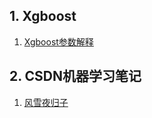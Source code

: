 ## 1. Xgboost
1. [Xgboost参数解释](http://blog.csdn.net/zc02051126/article/details/46711047)


## 2. CSDN机器学习笔记
1. [风雪夜归子](http://blog.csdn.net/u013719780?viewmode=contents)

